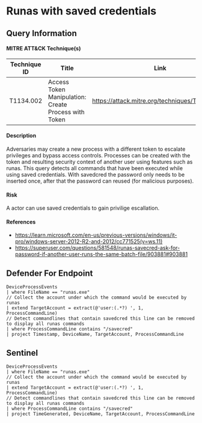 # Runas with saved credentials

## Query Information

#### MITRE ATT&CK Technique(s)

| Technique ID | Title    | Link    |
| ---  | --- | --- |
| T1134.002 | Access Token Manipulation: Create Process with Token |https://attack.mitre.org/techniques/T1134/002/|

#### Description
Adversaries may create a new process with a different token to escalate privileges and bypass access controls. Processes can be created with the token and resulting security context of another user using features such as runas. This query detects all commands that have been executed while using saved credentials. With savedcred the password only needs to be inserted once, after that the password can reused (for malicious purposes).

#### Risk
A actor can use saved credentials to gain privilige escallation.

#### References
- https://learn.microsoft.com/en-us/previous-versions/windows/it-pro/windows-server-2012-R2-and-2012/cc771525(v=ws.11)
- https://superuser.com/questions/581548/runas-savecred-ask-for-password-if-another-user-runs-the-same-batch-file/903881#903881

## Defender For Endpoint
```
DeviceProcessEvents
| where FileName == "runas.exe"
// Collect the account under which the command would be executed by runas
| extend TargetAccount = extract(@'user:(.*?) ', 1, ProcessCommandLine)
// Detect commandlines that contain savedcred this line can be removed to display all runas commands
| where ProcessCommandLine contains "/savecred"
| project Timestamp, DeviceName, TargetAccount, ProcessCommandLine
```
## Sentinel
```
DeviceProcessEvents
| where FileName == "runas.exe"
// Collect the account under which the command would be executed by runas
| extend TargetAccount = extract(@'user:(.*?) ', 1, ProcessCommandLine)
// Detect commandlines that contain savedcred this line can be removed to display all runas commands
| where ProcessCommandLine contains "/savecred"
| project TimeGenerated, DeviceName, TargetAccount, ProcessCommandLine
```